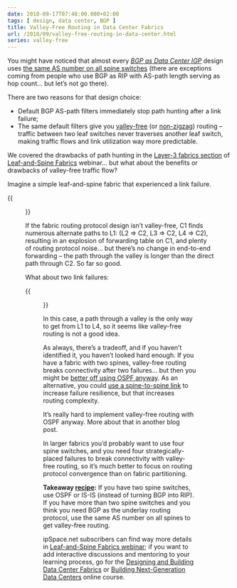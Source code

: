 ```yaml
---
date: 2018-09-17T07:48:00.000+02:00
tags: [ design, data center, BGP ]
title: Valley-Free Routing in Data Center Fabrics
url: /2018/09/valley-free-routing-in-data-center.html
series: valley-free
---
```

You might have noticed that almost every *[BGP as Data Center IGP](https://www.ipspace.net/Data_Center_BGP)* design uses [the same AS number on all spine switches](https://www.ipspace.net/Data_Center_BGP/Autonomous_Systems_and_AS_Numbers) (there are exceptions coming from people who use BGP as RIP with AS-path length serving as hop count… but let’s not go there).

There are two reasons for that design choice:
<!--more-->
-   Default BGP AS-path filters immediately stop path hunting after a link failure;
-   The same default filters give you [valley-free](https://blog.ipspace.net/2018/09/valley-free-routing.html) (or [non-zigzag](https://blog.ipspace.net/2018/09/repost-tony-przygienda-on-valley-free.html)) routing – traffic between two leaf switches never traverses another leaf switch, making traffic flows and link utilization way more predictable.

We covered the drawbacks of path hunting in the [Layer-3 fabrics section](https://my.ipspace.net/bin/list?id=Clos#L3_SINGLE) of [Leaf-and-Spine Fabrics](https://www.ipspace.net/Leaf-and-Spine_Fabric_Architectures) webinar… but what about the benefits or drawbacks of valley-free traffic flow?

Imagine a simple leaf-and-spine fabric that experienced a link failure.

{{<figure src="/2018/09/s400-VF_DC_LinkFailure.png" caption="Link failure in a leaf-and-spine fabric">}}

If the fabric routing protocol design isn’t valley-free, C1 finds numerous alternate paths to L1: (L2 =&gt; C2, L3 =&gt; C2, L4 =&gt; C2), resulting in an explosion of forwarding table on C1, and plenty of routing protocol noise… but there’s no change in end-to-end forwarding – the path through the valley is longer than the direct path through C2. So far so good.

What about two link failures:

{{<figure src="/2018/09/s400-VF_DC_LinkFailure_2.png" caption="Double link failure">}}

In this case, a path through a valley is the only way to get from L1 to L4, so it seems like valley-free routing is not a good idea.

As always, there’s a tradeoff, and if you haven’t identified it, you haven’t looked hard enough. If you have a fabric with two spines, valley-free routing breaks connectivity after two failures… but then you might be [better off using OSPF anyway](https://blog.ipspace.net/2018/05/is-ospf-or-is-is-good-enough-for-my.html). As an alternative, you could [use a spine-to-spine link](https://blog.ipspace.net/2018/06/avoid-summarization-in-leaf-and-spine.html) to increase failure resilience, but that increases routing complexity.

It’s really hard to implement valley-free routing with OSPF anyway. More about that in another blog post.

In larger fabrics you’d probably want to use four spine switches, and you need four strategically-placed failures to break connectivity with valley-free routing, so it’s much better to focus on routing protocol convergence than on fabric partitioning.

**Takeaway [recipe](https://blog.ipspace.net/2011/08/road-to-complex-designs-is-paved-with.html):** If you have two spine switches, use OSPF or IS-IS (instead of turning BGP into RIP). If you have more than two spine switches and you think you need BGP as the underlay routing protocol, use the same AS number on all spines to get valley-free routing.

ipSpace.net subscribers can find way more details in [Leaf-and-Spine Fabrics webinar](https://www.ipspace.net/Leaf-and-Spine_Fabric_Architectures); if you want to add interactive discussions and mentoring to your learning process, go for the [Designing and Building Data Center Fabrics](https://www.ipspace.net/Designing_and_Building_Data_Center_Fabrics) or [Building Next-Generation Data Centers](https://www.ipspace.net/Building_Next-Generation_Data_Center) online course.
